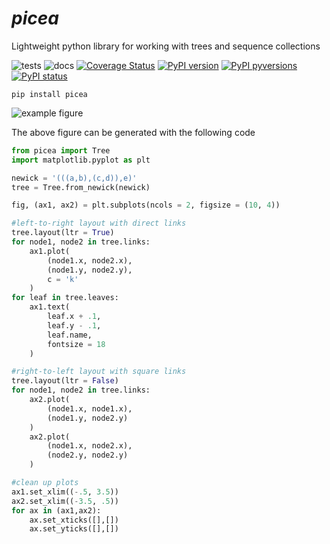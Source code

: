_picea_
=======

Lightweight python library for working with trees and sequence collections

![tests](https://github.com/holmrenser/picea/workflows/tests/badge.svg)
![docs](https://github.com/holmrenser/picea/workflows/docs/badge.svg?branch=master)
[![Coverage Status](https://coveralls.io/repos/github/holmrenser/picea/badge.svg?branch=master)](https://coveralls.io/github/holmrenser/picea?branch=master)
[![PyPI version](https://badge.fury.io/py/picea.svg)](https://badge.fury.io/py/picea)
[![PyPI pyversions](https://img.shields.io/pypi/pyversions/picea.svg)](https://pypi.python.org/pypi/ansicolortags/)
[![PyPI status](https://img.shields.io/pypi/status/picea.svg)](https://pypi.python.org/pypi/ansicolortags/)



```
pip install picea
```

![example figure](https://github.com/holmrenser/picea/raw/master/docs/example1.png)

The above figure can be generated with the following code

```python
from picea import Tree
import matplotlib.pyplot as plt

newick = '(((a,b),(c,d)),e)'
tree = Tree.from_newick(newick)

fig, (ax1, ax2) = plt.subplots(ncols = 2, figsize = (10, 4))

#left-to-right layout with direct links
tree.layout(ltr = True)
for node1, node2 in tree.links:
    ax1.plot(
        (node1.x, node2.x),
        (node1.y, node2.y),
        c = 'k'
    )
for leaf in tree.leaves:
    ax1.text(
        leaf.x + .1, 
        leaf.y - .1, 
        leaf.name,
        fontsize = 18
    )

#right-to-left layout with square links
tree.layout(ltr = False)
for node1, node2 in tree.links:
    ax2.plot(
        (node1.x, node1.x),
        (node1.y, node2.y)
    )
    ax2.plot(
        (node1.x, node2.x),
        (node2.y, node2.y)
    )

#clean up plots
ax1.set_xlim((-.5, 3.5))
ax2.set_xlim((-3.5, .5))
for ax in (ax1,ax2):
    ax.set_xticks([],[])
    ax.set_yticks([],[])
```
